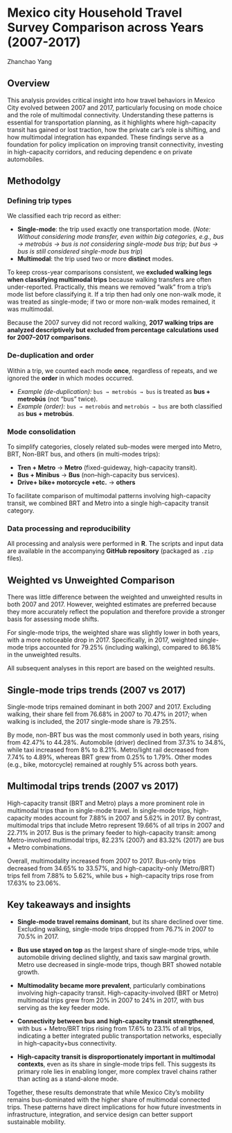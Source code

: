 # Mexico city Household Travel Survey Comparison across Years (2007-2017)
Zhanchao Yang

## Overview

This analysis provides critical insight into how travel behaviors in Mexico City evolved between 2007 and 2017, particularly focusing on mode choice and the role of multimodal connectivity. Understanding these patterns is essential for transportation planning, as it highlights where high-capacity transit has gained or lost traction, how the private car’s role is shifting, and how multimodal integration has expanded. These findings serve as a foundation for policy implication on improving transit connectivity, investing in high-capacity corridors, and reducing dependenc e on private automobiles.

## Methodolgy

### Defining trip types
We classified each trip record as either:
- **Single-mode**: the trip used exactly one transportation mode. 
(*Note: Without considering mode transfer, even within big categories, e.g., bus → metrobús → bus is not considering single-mode bus trip; but bus → bus is still considered single-mode bus trip*)
- **Multimodal**: the trip used two or more **distinct** modes.

To keep cross-year comparisons consistent, we **excluded walking legs when classifying multimodal trips** because walking transfers are often under-reported. Practically, this means we removed “walk” from a trip’s mode list before classifying it. If a trip then had only one non-walk mode, it was treated as single-mode; if two or more non-walk modes remained, it was multimodal.  

Because the 2007 survey did not record walking, **2017 walking trips are analyzed descriptively but excluded from percentage calculations used for 2007–2017 comparisons**.

### De-duplication and order
Within a trip, we counted each mode **once**, regardless of repeats, and we ignored the **order** in which modes occurred.

- *Example (de-duplication):* `bus → metrobús → bus` is treated as **bus + metrobús** (not “bus” twice).  
- *Example (order):* `bus → metrobús` and `metrobús → bus` are both classified as **bus + metrobús**.

### Mode consolidation
To simplify categories, closely related sub-modes were merged into Metro, BRT, Non-BRT bus, and others (in multi-modes trips):
- **Tren + Metro** → **Metro** (fixed-guideway, high-capacity transit).  
- **Bus + Minibus** → **Bus** (non–high-capacity bus services).  
- **Drive+ bike+ motorcycle +etc.** → **others**

To facilitate comparison of multimodal patterns involving high-capacity transit, we combined BRT and Metro into a single high-capacity transit category.

### Data processing and reproducibility
All processing and analysis were performed in **R**. The scripts and input data are available in the accompanying **GitHub repository** (packaged as `.zip` files).

## Weighted vs Unweighted Comparison
There was little difference between the weighted and unweighted results in both 2007 and 2017. However, weighted estimates are preferred because they more accurately reflect the population and therefore provide a stronger basis for assessing mode shifts.

For single-mode trips, the weighted share was slightly lower in both years, with a more noticeable drop in 2017. Specifically, in 2017, weighted single-mode trips accounted for 79.25% (including walking), compared to 86.18% in the unweighted results.

All subsequent analyses in this report are based on the weighted results.

## Single-mode trips trends (2007 vs 2017)

Single-mode trips remained dominant in both 2007 and 2017. Excluding walking, their share fell from 76.68% in 2007 to 70.47% in 2017; when walking is included, the 2017 single-mode share is 79.25%.

By mode, non-BRT bus was the most commonly used in both years, rising from 42.47% to 44.28%. Automobile (driver) declined from 37.3% to 34.8%, while taxi increased from 8% to 8.21%. Metro/light rail decreased from 7.74% to 4.89%, whereas BRT grew from 0.25% to 1.79%. Other modes (e.g., bike, motorcycle) remained at roughly 5% across both years.

## Multimodal trips trends (2007 vs 2017)

High-capacity transit (BRT and Metro) plays a more prominent role in multimodal trips than in single-mode travel. In single-mode trips, high-capacity modes account for 7.88% in 2007 and 5.62% in 2017. By contrast, multimodal trips that include Metro represent 19.66% of all trips in 2007 and 22.71% in 2017. Bus is the primary feeder to high-capacity transit: among Metro-involved multimodal trips, 82.23% (2007) and 83.32% (2017) are bus + Metro combinations.

Overall, multimodality increased from 2007 to 2017. Bus-only trips decreased from 34.65% to 33.57%, and high-capacity-only (Metro/BRT) trips fell from 7.88% to 5.62%, while bus + high-capacity trips rose from 17.63% to 23.06%. 

## Key takeaways and insights

- **Single-mode travel remains dominant**, but its share declined over time. Excluding walking, single-mode trips dropped from 76.7% in 2007 to 70.5% in 2017.  

- **Bus use stayed on top** as the largest share of single-mode trips, while automobile driving declined slightly, and taxis saw marginal growth. Metro use decreased in single-mode trips, though BRT showed notable growth.  

- **Multimodality became more prevalent**, particularly combinations involving high-capacity transit. High-capacity-involved (BRT or Metro) multimodal trips grew from 20% in 2007 to 24% in 2017, with bus serving as the key feeder mode.  

- **Connectivity between bus and high-capacity transit strengthened**, with bus + Metro/BRT trips rising from 17.6% to 23.1% of all trips, indicating a better integrated public transportation networks, especially in high-capacity+bus connectivity.  

- **High-capacity transit is disproportionately important in multimodal contexts**, even as its share in single-mode trips fell. This suggests its primary role lies in enabling longer, more complex travel chains rather than acting as a stand-alone mode.  

Together, these results demonstrate that while Mexico City’s mobility remains bus-dominated with the higher share of multimodal connected trips. These patterns have direct implications for how future investments in infrastructure, integration, and service design can better support sustainable mobility.  
